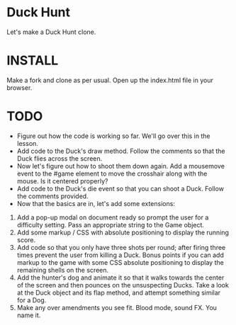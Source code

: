 Duck Hunt
=========

Let's make a Duck Hunt clone.

INSTALL
=======

Make a fork and clone as per usual. Open up the index.html file in your browser.

TODO
====

* Figure out how the code is working so far. We'll go over this in the lesson.
* Add code to the Duck's draw method. Follow the comments so that the Duck
flies across the screen.
* Now let's figure out how to shoot them down again. Add a mousemove event to
the #game element to move the crosshair along with the mouse. Is it centered
properly?
* Add code to the Duck's die event so that you can shoot a Duck. Follow the
comments provided.
* Now that the basics are in, let's add some extensions:

1. Add a pop-up modal on document ready so prompt the user for a difficulty
setting. Pass an appropriate string to the Game object.
2. Add some markup / CSS with absolute positioning to display the running score.
3. Add code so that you only have three shots per round; after firing three times
prevent the user from killing a Duck. Bonus points if you can add markup to the
game with some CSS absolute positioning to display the remaining shells on the
screen.
4. Add the hunter's dog and animate it so that it walks towards the center of
the screen and then pounces on the unsuspecting Ducks. Take a look at the Duck
object and its flap method, and attempt something similar for a Dog.
5. Make any over amendments you see fit. Blood mode, sound FX. You name it.
